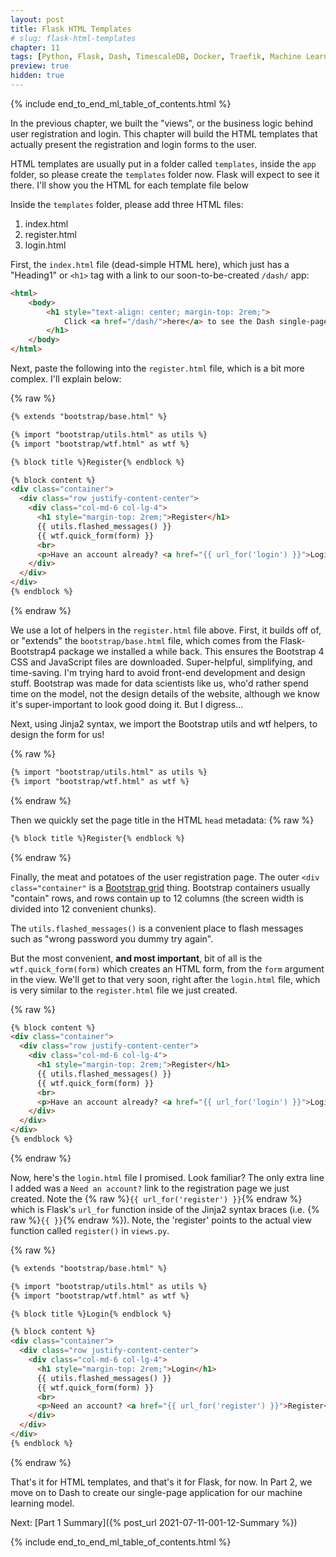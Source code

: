 ```yaml
---
layout: post
title: Flask HTML Templates
# slug: flask-html-templates
chapter: 11
tags: [Python, Flask, Dash, TimescaleDB, Docker, Traefik, Machine Learning]
preview: true
hidden: true
---
```


{% include end_to_end_ml_table_of_contents.html %}


In the previous chapter, we built the "views", or the business logic behind user registration and login. This chapter will build the HTML templates that actually present the registration and login forms to the user.

HTML templates are usually put in a folder called `templates`, inside the `app` folder, so please create the `templates` folder now. Flask will expect to see it there. I'll show you the HTML for each template file below

Inside the `templates` folder, please add three HTML files:

1. index.html
2. register.html
3. login.html

First, the `index.html` file (dead-simple HTML here), which just has a "Heading1" or `<h1>` tag with a link to our soon-to-be-created `/dash/` app:

```html
<html>
    <body>
        <h1 style="text-align: center; margin-top: 2rem;">
            Click <a href="/dash/">here</a> to see the Dash single-page application (SPA)
        </h1>
    </body>
</html>
```

Next, paste the following into the `register.html` file, which is a bit more complex. I'll explain below:

{% raw %}
```html
{% extends "bootstrap/base.html" %}

{% import "bootstrap/utils.html" as utils %}
{% import "bootstrap/wtf.html" as wtf %}

{% block title %}Register{% endblock %}

{% block content %}
<div class="container">
  <div class="row justify-content-center">
    <div class="col-md-6 col-lg-4">
      <h1 style="margin-top: 2rem;">Register</h1>
      {{ utils.flashed_messages() }}
      {{ wtf.quick_form(form) }}
      <br>
      <p>Have an account already? <a href="{{ url_for('login') }}">Login</a></p>
    </div>
  </div>
</div>
{% endblock %}
```
{% endraw %}

We use a lot of helpers in the `register.html` file above. First, it builds off of, or "extends" the `bootstrap/base.html` file, which comes from the Flask-Bootstrap4 package we installed a while back. This ensures the Bootstrap 4 CSS and JavaScript files are downloaded. Super-helpful, simplifying, and time-saving. I'm trying hard to avoid front-end development and design stuff. Bootstrap was made for data scientists like us, who'd rather spend time on the model, not the design details of the website, although we know it's super-important to look good doing it. But I digress...

Next, using Jinja2 syntax, we import the Bootstrap utils and wtf helpers, to design the form for us!

{% raw %}
```html
{% import "bootstrap/utils.html" as utils %}
{% import "bootstrap/wtf.html" as wtf %}
```
{% endraw %}

Then we quickly set the page title in the HTML `head` metadata:
{% raw %}
```html
{% block title %}Register{% endblock %}
```
{% endraw %}

Finally, the meat and potatoes of the user registration page. The outer `<div class="container"` is a [Bootstrap grid](https://getbootstrap.com/docs/4.0/layout/grid/) thing. Bootstrap containers usually "contain" rows, and rows contain up to 12 columns (the screen width is divided into 12 convenient chunks).

The `utils.flashed_messages()` is a convenient place to flash messages such as "wrong password you dummy try again". 

But the most convenient, **and most important**, bit of all is the `wtf.quick_form(form)` which creates an HTML form, from the `form` argument in the view. We'll get to that very soon, right after the `login.html` file, which is very similar to the `register.html` file we just created.

{% raw %}
```html
{% block content %}
<div class="container">
  <div class="row justify-content-center">
    <div class="col-md-6 col-lg-4">
      <h1 style="margin-top: 2rem;">Register</h1>
      {{ utils.flashed_messages() }}
      {{ wtf.quick_form(form) }}
      <br>
      <p>Have an account already? <a href="{{ url_for('login') }}">Login</a></p>
    </div>
  </div>
</div>
{% endblock %}
```
{% endraw %}

Now, here's the `login.html` file I promised. Look familiar? The only extra line I added was a `Need an account?` link to the registration page we just created. Note the {% raw %}`{{ url_for('register') }}`{% endraw %} which is Flask's `url_for` function inside of the Jinja2 syntax braces (i.e. {% raw %}`{{ }}`{% endraw %}). Note, the 'register' points to the actual view function called `register()` in `views.py`.

{% raw %}
```html
{% extends "bootstrap/base.html" %}

{% import "bootstrap/utils.html" as utils %}
{% import "bootstrap/wtf.html" as wtf %}

{% block title %}Login{% endblock %}

{% block content %}
<div class="container">
  <div class="row justify-content-center">
    <div class="col-md-6 col-lg-4">
      <h1 style="margin-top: 2rem;">Login</h1>
      {{ utils.flashed_messages() }}
      {{ wtf.quick_form(form) }}
      <br>
      <p>Need an account? <a href="{{ url_for('register') }}">Register</a></p>
    </div>
  </div>
</div>
{% endblock %}
```
{% endraw %}

That's it for HTML templates, and that's it for Flask, for now. In Part 2, we move on to Dash to create our single-page application for our machine learning model.

Next: [Part 1 Summary]({% post_url 2021-07-11-001-12-Summary %})

{% include end_to_end_ml_table_of_contents.html %}
